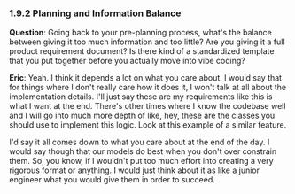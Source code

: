 ### 1.9.2 Planning and Information Balance

**Question**: Going back to your pre-planning process, what's the balance between giving it too much information and too little? Are you giving it a full product requirement document? Is there kind of a standardized template that you put together before you actually move into vibe coding?

**Eric**: Yeah. I think it depends a lot on what you care about. I would say that for things where I don't really care how it does it, I won't talk at all about the implementation details. I'll just say these are my requirements like this is what I want at the end. There's other times where I know the codebase well and I will go into much more depth of like, hey, these are the classes you should use to implement this logic. Look at this example of a similar feature.

I'd say it all comes down to what you care about at the end of the day. I would say though that our models do best when you don't over constrain them. So, you know, if I wouldn't put too much effort into creating a very rigorous format or anything. I would just think about it as like a junior engineer what you would give them in order to succeed.
